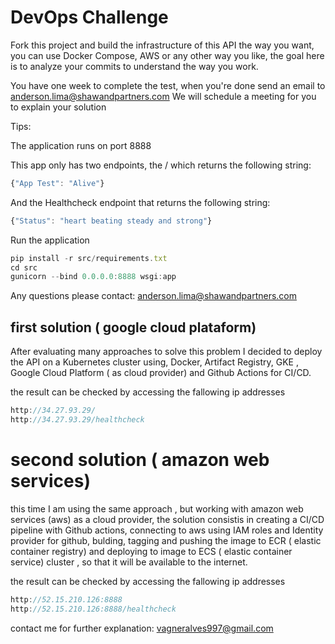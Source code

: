 # DevOps Challenge

Fork this project and build the infrastructure of this API the way you want, you can use Docker Compose, AWS or any other way you like, the goal here is to analyze your commits to understand the way you work.

You have one week to complete the test, when you're done send an email to [anderson.lima@shawandpartners.com](mailto:anderson.lima@shawandpartners.com)
We will schedule a meeting for you to explain your solution

Tips:

The application runs on port 8888

This app only has two endpoints, the / which returns the following string:

```jsx
{"App Test": "Alive"}
```

And the Healthcheck endpoint that returns the following string:

```jsx
{"Status": "heart beating steady and strong"}
```

Run the application
```jsx
pip install -r src/requirements.txt
cd src
gunicorn --bind 0.0.0.0:8888 wsgi:app
```



Any questions please contact: [anderson.lima@shawandpartners.com](mailto:anderson.lima@shawandpartners.com)

## first solution ( google cloud plataform)
After evaluating many approaches to solve this problem I decided to deploy the API on a Kubernetes cluster using, Docker, Artifact Registry, GKE , Google Cloud Platform ( as cloud provider) and Github Actions for CI/CD.

the result can be checked by accessing the fallowing ip addresses
```jsx
http://34.27.93.29/
http://34.27.93.29/healthcheck
```

# second solution ( amazon web services)

this time I am using the same approach , but working with amazon web services (aws) as a cloud provider, the solution consistis in creating a CI/CD pipeline with Github actions, connecting  to aws using IAM roles and Identity provider for github, bulding, tagging and pushing  the image to ECR ( elastic container registry) and deploying to image to ECS ( elastic container service) cluster , so that it will be available to the internet.

the result can be checked by accessing the fallowing ip addresses
```jsx
http://52.15.210.126:8888
http://52.15.210.126:8888/healthcheck
```
contact me for further explanation: [vagneralves997@gmail.com](mailto:vagneralves997@gmail.com)
